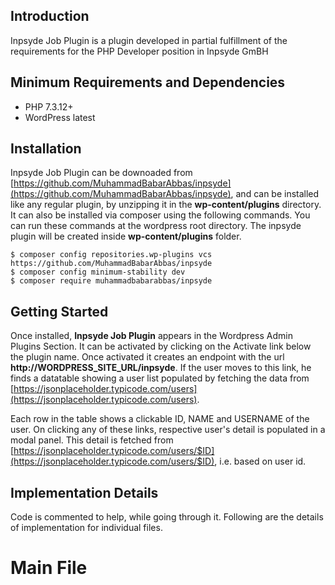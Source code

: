 ## Introduction

 Inpsyde Job Plugin is a plugin developed in partial fulfillment of the requirements for the PHP Developer position in Inpsyde GmBH

## Minimum Requirements and Dependencies

* PHP 7.3.12+
* WordPress latest

## Installation

Inpsyde Job Plugin can be downoaded from [https://github.com/MuhammadBabarAbbas/inpsyde](https://github.com/MuhammadBabarAbbas/inpsyde), and can be installed like any regular plugin, by unzipping it in the **wp-content/plugins** directory. It can also be installed via composer using the following commands. You can run these commands at the wordpress root directory. The inpsyde plugin will be created inside **wp-content/plugins** folder.

```
$ composer config repositories.wp-plugins vcs https://github.com/MuhammadBabarAbbas/inpsyde
$ composer config minimum-stability dev
$ composer require muhammadbabarabbas/inpsyde
```

## Getting Started

Once installed, **Inpsyde Job Plugin** appears in the Wordpress Admin Plugins Section. It can be activated by clicking on the Activate link below the plugin name. Once activated it creates an endpoint with the url **http://WORDPRESS_SITE_URL/inpsyde**. If the user moves to this link, he finds a datatable showing a user list populated by fetching the data from [https://jsonplaceholder.typicode.com/users](https://jsonplaceholder.typicode.com/users).

Each row in the table shows a clickable ID, NAME and USERNAME of the user. On clicking any of these links, respective user's detail is populated in a modal panel. This detail is fetched from [https://jsonplaceholder.typicode.com/users/$ID](https://jsonplaceholder.typicode.com/users/$ID), i.e. based on user id.

## Implementation Details

Code is commented to help, while going through it. Following are the details of implementation for individual files.

# Main File